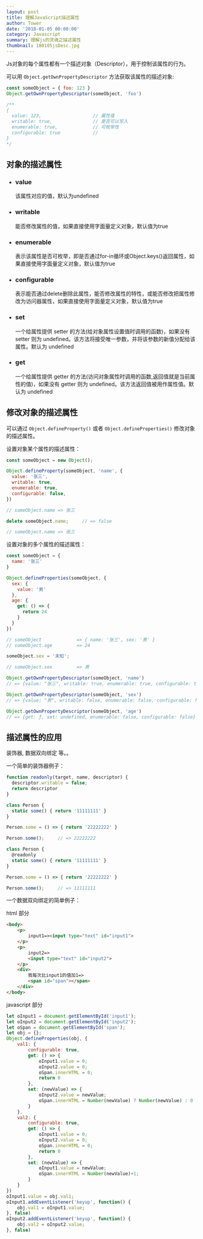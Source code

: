```yaml
---
layout: post
title: 理解JavaScript描述属性
author: Tower
date: '2018-01-05 00:00:00'
category: Javascript
summary: 理解js的灵魂之描述属性
thumbnail: 180105jsDesc.jpg
---
```


Js对象的每个属性都有一个描述对象（Descriptor），用于控制该属性的行为。

可以用 `Object.getOwnPropertyDescriptor` 方法获取该属性的描述对象:

```javascript
const someObject = { foo: 123 }
Object.getOwnPropertyDescriptor(someObject, 'foo')

/**
{
  value: 123,                   // 属性值
  writable: true,               // 是否可以写入
  enumerable: true,             // 可枚举性
  configurable: true            // 
}
*/
```

## 对象的描述属性

* ### value

  该属性对应的值，默认为undefined

* ### writable

  能否修改属性的值，如果直接使用字面量定义对象，默认值为true

* ### enumerable

  表示该属性是否可枚举，即是否通过for-in循环或Object.keys()返回属性，如果直接使用字面量定义对象，默认值为true

* ### configurable

  表示能否通过delete删除此属性，能否修改属性的特性，或能否修改把属性修改为访问器属性，如果直接使用字面量定义对象，默认值为true

* ### set

  一个给属性提供 setter 的方法(给对象属性设置值时调用的函数)，如果没有 setter 则为 undefined。该方法将接受唯一参数，并将该参数的新值分配给该属性。默认为 undefined

* ### get

  一个给属性提供 getter 的方法(访问对象属性时调用的函数,返回值就是当前属性的值)，如果没有 getter 则为 undefined。该方法返回值被用作属性值。默认为 undefined


## 修改对象的描述属性

可以通过 `Object.defineProperty()` 或者 `Object.defineProperties()` 修改对象的描述属性。

设置对象某个属性的描述属性：

```javascript
const someObject = new Object();

Object.defineProperty(someObject, 'name', {
  value: '张三',
  writable: true,
  enumerable: true,
  configurable: false,
})

// someObject.name => 张三

delete someObject.name;     // => false

// someObject.name => 张三
```

设置对象的多个属性的描述属性：

```javascript
const someObject = {
  name: '张三'
}

Object.defineProperties(someObject, {
  sex: {
    value: '男'
  },
  age: {
    get: () => {
      return 24
    }
  }
})

// someObject             => { name: '张三', sex: '男' }
// someObject.age         => 24

someObject.sex = '未知';

// someObject.sex         => 男

Object.getOwnPropertyDescriptor(someObject, 'name')
// => {value: "张三", writable: true, enumerable: true, configurable: true}

Object.getOwnPropertyDescriptor(someObject, 'sex')
// => {value: "男", writable: false, enumerable: false, configurable: false}

Object.getOwnPropertyDescriptor(someObject, 'age')
// => {get: ƒ, set: undefined, enumerable: false, configurable: false}

```


## 描述属性的应用

装饰器, 数据双向绑定 等。。

一个简单的装饰器例子：

```javascript
function readonly(target, name, descriptor) {
  descriptor.writable = false;
  return descriptor
}

class Person {
  static some() { return '11111111' }
}

Person.some = () => { return '22222222' }

Person.some();     // => 22222222

class Person {
  @readonly
  static some() { return '11111111' }
}

Person.some = () => { return '22222222' }

Person.some();     // => 11111111

```

一个数据双向绑定的简单例子：

html 部分
```html
<body>
    <p>
        input1=><input type="text" id="input1">
    </p>
    <p>
        input2=>
        <input type="text" id="input2">
    </p>
    <div>
        我每次比input1的值加1=>
        <span id="span"></span>
    </div>
</body>
```

javascript 部分
```javascript
let oInput1 = document.getElementById('input1');
let oInput2 = document.getElementById('input2');
let oSpan = document.getElementById('span');
let obj = {};
Object.defineProperties(obj, {
    val1: {
        configurable: true,
        get: () => {
            oInput1.value = 0;
            oInput2.value = 0;
            oSpan.innerHTML = 0;
            return 0
        },
        set: (newValue) => {
            oInput2.value = newValue;
            oSpan.innerHTML = Number(newValue) ? Number(newValue) : 0
        }
    },
    val2: {
        configurable: true,
        get: () => {
            oInput1.value = 0;
            oInput2.value = 0;
            oSpan.innerHTML = 0;
            return 0
        },
        set: (newValue) => {
            oInput1.value = newValue;
            oSpan.innerHTML = Number(newValue)+1;
        }
    }
})
oInput1.value = obj.val1;
oInput1.addEventListener('keyup', function() {
    obj.val1 = oInput1.value;
}, false)
oInput2.addEventListener('keyup', function() {
    obj.val2 = oInput2.value;
}, false)
```
